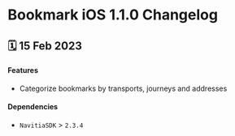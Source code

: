 # Bookmark iOS 1.1.0 Changelog

<h2>🗓 15 Feb 2023</h2>

#### Features
- Categorize bookmarks by transports, journeys and addresses

#### Dependencies
- `NavitiaSDK` > `2.3.4`
